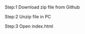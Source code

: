 Step:1 
      Download zip file from Github

Step:2 
      Unzip file in PC

Step:3 
      Open index.html
